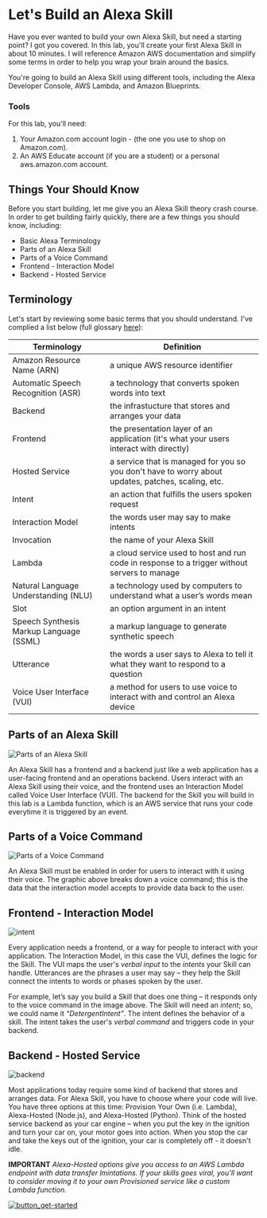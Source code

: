 # Let's Build an Alexa Skill

Have you ever wanted to build your own Alexa Skill, but need a starting point? I got you covered. In this lab, you'll create your first Alexa Skill in about 10 minutes. I will reference Amazon AWS documentation and simplify some terms in order to help you wrap your brain around the basics. 

You're going to build an Alexa Skill using different tools, including the Alexa Developer Console, AWS Lambda, and Amazon Blueprints.

### Tools

For this lab, you'll need:
1. Your Amazon.com account login - (the one you use to shop on Amazon.com).
2. An AWS Educate account (if you are a student) or a personal aws.amazon.com account.

## Things Your Should Know 
Before you start building, let me give you an Alexa Skill theory crash course. In order to get building fairly quickly, there are a few things you should know, including:

- Basic Alexa Terminology
- Parts of an Alexa Skill
- Parts of a Voice Command
- Frontend - Interaction Model
- Backend - Hosted Service

## Terminology 
Let's start by reviewing some basic terms that you should understand. I've complied a list below (full glossary [here](https://developer.amazon.com/en-US/docs/alexa/ask-overviews/alexa-skills-kit-glossary.html)):

Terminology | Definition
------------|-------------
Amazon Resource Name (ARN) | a unique AWS resource identifier
Automatic Speech Recognition (ASR) | a technology that converts spoken words into text
Backend | the infrastucture that stores and arranges your data
Frontend | the presentation layer of an application (it's what your users interact with directly)
Hosted Service | a service that is managed for you so you don't have to worry about updates, patches, scaling, etc.
Intent	| an action that fulfills the users spoken request
Interaction Model |	the words user may say to make intents
Invocation | the name of your Alexa Skill
Lambda | a cloud service used to host and run code in response to a trigger without servers to manage
Natural Language Understanding (NLU) | a technology used by computers to understand what a user’s words mean
Slot | an option argument in an intent
Speech Synthesis Markup Language (SSML)	| a markup language to generate synthetic speech
Utterance	| the words a user says to Alexa to tell it what they want to respond to a question
Voice User Interface (VUI)	| a method for users to use voice to interact with and control an Alexa device


## Parts of an Alexa Skill 

![Parts of an Alexa Skill](https://user-images.githubusercontent.com/28787937/72653217-bbd0cb80-393e-11ea-956b-3ce0d55b9061.png)

An Alexa Skill has a frontend and a backend just like a web application has a user-facing frontend and an operations backend.  Users interact with an Alexa Skill using their voice, and the frontend uses an Interaction Model called Voice User Interface (VUI). The backend for the Skill you will build in this lab is a Lambda function, which is an AWS service that runs your code everytime it is triggered by an event.


## Parts of a Voice Command 
![Parts of a Voice Command](https://user-images.githubusercontent.com/28787937/72653601-8a58ff80-3940-11ea-835b-55dbd467711e.png)

An Alexa Skill must be enabled in order for users to interact with it using their voice. The graphic above breaks down a voice command; this is the data that the interaction model accepts to provide data back to the user.


## Frontend - Interaction Model 
![intent](https://user-images.githubusercontent.com/28787937/72655149-ef642380-3947-11ea-8494-63a3de790a83.png)

Every application needs a frontend, or a way for people to interact with your application. The Interaction Model, in this case the VUI, defines the logic for the Skill. The VUI maps the user's _verbal input_ to the _intents_ your Skill can handle. Utterances are the phrases a user may say – they help the Skill connect the intents to words or phases spoken by the user. 

For example, let’s say you build a Skill that does one thing – it responds only to the voice command in the image above. The Skill will need an _intent_; so, we could name it _“DetergentIntent”_. The intent defines the behavior of a skill. The intent takes the user's _verbal command_ and triggers code in your backend. 


## Backend - Hosted Service 
![backend](https://user-images.githubusercontent.com/28787937/72653645-baa09e00-3940-11ea-8e6d-8d10320c84a6.png)

Most applications today require some kind of backend that stores and arranges data. For Alexa Skill, you have to choose where your code will live. You have three options at this time: Provision Your Own (i.e. Lambda), Alexa-Hosted (Node.js), and Alexa-Hosted (Python). Think of the hosted service backend as your car engine – when you put the key in the ignition and turn your car on, your motor goes into action. When you stop the car and take the keys out of the ignition, your car is completely off - it doesn't idle.  

**IMPORTANT** 
_Alexa-Hosted options give you access to an AWS Lambda endpoint with data transfer lmintations. If your skills goes viral, you'll want to consider moving it to your own Provisioned service like a custom Lambda function._




[![button_get-started](https://user-images.githubusercontent.com/28787937/72658663-d324ae80-3968-11ea-8b1c-2d66a0f4f38b.png)](https://github.com/myramade/hbcu_alexa/blob/master/build.md)





